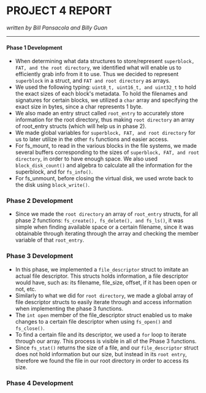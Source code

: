 # **PROJECT 4 REPORT**
*written by Bill Pansacola and Billy Guan*

---

#### **Phase 1 Development**
- When determining what data structures to store/represent `superblock, FAT,
and the root directory`, we identified what will enable us to efficiently grab
info from it to use. Thus we decided to represent `superblock` in a struct, and
`FAT and root directory` as arrays.
- We used the following typing: `uint8_t, uint16_t, and uint32_t` to hold the
exact sizes of each block's metadata. To hold the filenames and signatures for
certain blocks, we utilized a `char` array and specifying the exact size in
bytes, since a char represents 1 byte.
- We also made an entry struct called `root_entry` to accurately store
information for the root directory, thus making `root directory` an array of
root_entry structs (which will help us in phase 2).
- We made global variables for `superblock, FAT, and root directory` for us to
later utilize in the other `fs` functions and easier access.
- For fs_mount, to read in the various blocks in the file systems, we made
several buffers corresponding to the sizes of
`superblock, FAT, and root directory`, in order to have enough space. We also
used `block_disk_count()` and algebra to calculate all the information for the
superblock, and for `fs_info()`.
- For fs_unmount, before closing the virtual disk, we used wrote back to the
disk using `block_write()`.

### **Phase 2 Development**
- Since we made the `root directory` an array of `root_entry` structs, for all
phase 2 functions: `fs_create(), fs_delete(), and fs_ls()`, it was simple when
finding available space or a certain filename, since it was obtainable through
iterating through the array and checking the member variable of that
`root_entry`.

### **Phase 3 Development**
- In this phase, we implemented a `file_descriptor` struct to imitate an actual
file descriptor. This structs holds information, a file descriptor would have,
such as: its filename, file_size, offset, if it has been open or not, etc.
- Similarly to what we did for `root directory`, we made a global array of
file descriptor structs to easily iterate through and access information when
implementing the phase 3 functions.
- The `int open` member of the file_descriptor struct enabled us to make changes
to a certain file descriptor when using `fs_open()` and `fs_close()`.
- To find a certain file and its descriptor, we used a `for` loop to iterate
through our array. This process is visible in all of the Phase 3 functions.
- Since `fs_stat()` returns the size of a file, and our `file_descriptor` struct
does not hold information but our size, but instead in its `root entry`, therefore we found the file in our root directory in order to access its size.

### **Phase 4 Development**
